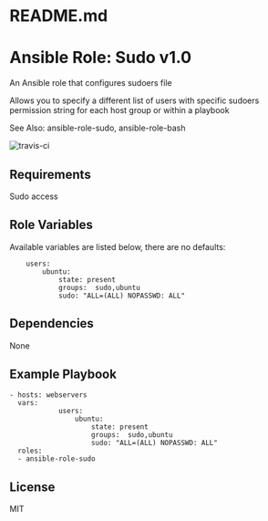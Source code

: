 # README.md

# Ansible Role: Sudo v1.0

An Ansible role that configures sudoers file

Allows you to specify a different list of users with specific sudoers permission string for each host group or within a playbook

See Also: ansible-role-sudo, ansible-role-bash

![travis-ci](https://travis-ci.org/mm0/ansible-role-sudo.svg?branch=master)

## Requirements

Sudo access

## Role Variables

Available variables are listed below, there are no defaults:

		users:
			ubuntu:
				state: present
				groups:  sudo,ubuntu
				sudo: "ALL=(ALL) NOPASSWD: ALL"

## Dependencies

None 

## Example Playbook

    - hosts: webservers
      vars:
				users:
					ubuntu:
						state: present
						groups:  sudo,ubuntu
						sudo: "ALL=(ALL) NOPASSWD: ALL"
      roles:
      - ansible-role-sudo

## License

MIT
